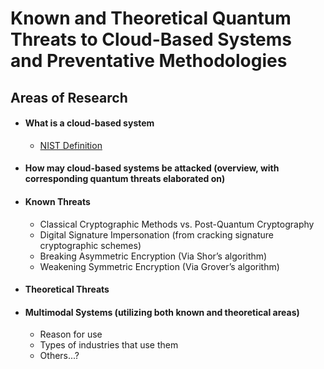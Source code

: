 # Known and Theoretical Quantum Threats to Cloud-Based Systems and Preventative Methodologies

## Areas of Research
- #### What is a cloud-based system
	- [NIST Definition](https://nvlpubs.nist.gov/nistpubs/legacy/sp/nistspecialpublication800-145.pdf)
- #### How may cloud-based systems be attacked (overview, with corresponding quantum threats elaborated on)
- #### Known Threats
	- Classical Cryptographic Methods vs. Post-Quantum Cryptography
	- Digital Signature Impersonation (from cracking signature cryptographic schemes)
	- Breaking Asymmetric Encryption (Via Shor’s algorithm)
	- Weakening Symmetric Encryption (Via Grover’s algorithm)
- #### Theoretical Threats
- #### Multimodal Systems (utilizing both known and theoretical areas)
	- Reason for use
	- Types of industries that use them
	- Others...?
